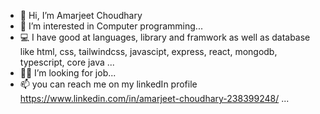 - 👋 Hi, I’m Amarjeet Choudhary
- 👀 I’m interested in Computer programming...
- 💻 I have good at languages, library and framwork as well as database like html, css, tailwindcss, javascipt, express, react, mongodb, typescript, core java ...
- 🧑‍💻 I’m looking for job...
- 📫 you can reach me on my linkedIn profile https://www.linkedin.com/in/amarjeet-choudhary-238399248/ ...

<!---
amarjeet-choudhary666/amarjeet-choudhary666 is a ✨ special ✨ repository because its `README.md` (this file) appears on your GitHub profile.
You can click the Preview link to take a look at your changes.
--->
